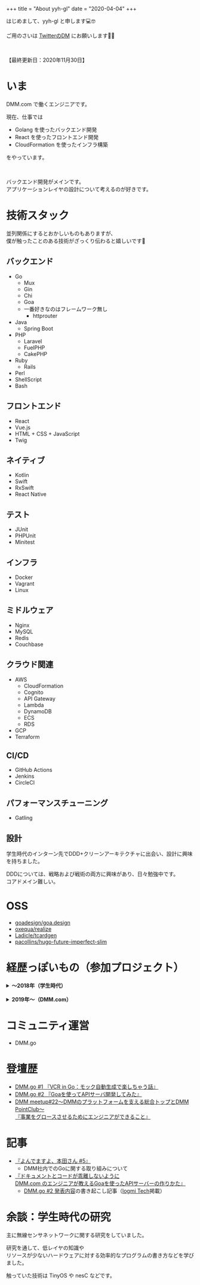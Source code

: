 +++
title = "About yyh-gl"
date = "2020-04-04"
+++

はじめまして、yyh-gl と申します💻🤓

ご用のさいは [TwitterのDM](https://twitter.com/yyh_gl) にお願いします🙇‍♂️

<br>

【最終更新日：2020年11月30日】


# いま

DMM.com で働くエンジニアです。

現在、仕事では <br>

- Golang を使ったバックエンド開発
- React を使ったフロントエンド開発
- CloudFormation を使ったインフラ構築

をやっています。

<br>

バックエンド開発がメインです。<br>
アプリケーションレイヤの設計について考えるのが好きです。


# 技術スタック

並列関係にするとおかしいものもありますが、<br>
僕が触ったことのある技術がざっくり伝わると嬉しいです🙂


## バックエンド

- Go
  - Mux
  - Gin
  - Chi
  - Goa
  - 一番好きなのはフレームワーク無し
    - httprouter
- Java
  - Spring Boot
- PHP
  - Laravel
  - FuelPHP
  - CakePHP
- Ruby
  - Rails
- Perl
- ShellScript
- Bash


## フロントエンド

- React 
- Vue.js
- HTML + CSS + JavaScript
- Twig


## ネイティブ

- Kotlin
- Swift
- RxSwift
- React Native


## テスト

- JUnit
- PHPUnit
- Minitest


## インフラ

- Docker
- Vagrant
- Linux


## ミドルウェア

- Nginx
- MySQL
- Redis
- Couchbase

## クラウド関連

- AWS
  - CloudFormation
  - Cognito
  - API Gateway
  - Lambda
  - DynamoDB
  - ECS
  - RDS
- GCP
- Terraform

## CI/CD

- GitHub Actions
- Jenkins
- CircleCI

## パフォーマンスチューニング

- Gatling

## 設計

学生時代のインターン先でDDD+クリーンアーキテクチャに出会い、設計に興味を持ちました。

DDDについては、戦略および戦術の両方に興味があり、日々勉強中です。<br>
コアドメイン難しい。


# OSS

- [goadesign/goa.design](https://github.com/goadesign/goa.design/graphs/contributors)
- [oxequa/realize](https://github.com/oxequa/realize/graphs/contributors)
- [Ladicle/tcardgen](https://github.com/Ladicle/tcardgen/graphs/contributors)
- [pacollins/hugo-future-imperfect-slim](https://github.com/pacollins/hugo-future-imperfect-slim/graphs/contributors)


# 経歴っぽいもの（参加プロジェクト）

<details><summary><b>〜2018年（学生時代）</b></summary><div>

アルバイトでの開発です。


## ・スマホゲームの開発・運用：2018年3月〜2019年3月

- ロール：エンジニア（バックエンド）
- 技術：PHP（CakePHP，Laravel）


## ・ECサイトの開発・運用：2018年9月〜2019年10月

- ロール：エンジニア（バックエンド）
- 技術：PHP（FuelPHP，Laravel）


## ・ECサイトの新規開発・運用：2018年1月〜2019年3月

- ロール：エンジニア（バックエンド）
- 技術：Java（SpringBoot）

</div></details>

<br>

<details><summary><b>2019年〜（DMM.com）</b></summary><div>

DMM.comに入社しました。


## ・レビュー基盤のリプレイス・運用：2019年7月〜現在

- ロール：エンジニア（バックエンド、フロントエンド、インフラ）
- 言語：Go（Echo），JS（React）
- IaC：CloudFormation


## ・DMM PointClubの新規開発・運用：2020年1月〜現在

- ロール：エンジニア（バックエンド、インフラ）
- 言語：Go（Goa）
- IaC：CloudFormation

</div></details>


# コミュニティ運営

- DMM.go


# 登壇歴

- [DMM.go #1 『VCR in Go：モック自動生成で楽しちゃう話』](https://speakerdeck.com/yyh_gl/vcr-in-go-motukuzi-dong-sheng-cheng-dele-sitiyauhua)
- [DMM.go #2 『Goaを使ってAPIサーバ開発してみた』](https://speakerdeck.com/yyh_gl/develop-api-server-by-goa)
- [DMM meetup#22〜DMMのプラットフォームを支える総合トップとDMM PointClub〜<br>『事業をグロースさせるためにエンジニアができること』](https://speakerdeck.com/yyh_gl/what-engineers-can-do-to-grow-a-business)


# 記事

- [『よんでますよ、本田さん #5』](https://inside.dmm.com/entry/2020/03/23/yondemasu05)
  - DMM社内でのGoに関する取り組みについて
- [『ドキュメントとコードが乖離しないように<br>DMM.com のエンジニアが教えるGoaを使ったAPIサーバーの作りかた』](https://logmi.jp/tech/articles/323091)
  - [DMM.go #2 発表内容](https://speakerdeck.com/yyh_gl/develop-api-server-by-goa)の書き起こし記事（[logmi Tech](https://logmi.jp/tech)掲載）


# 余談：学生時代の研究

主に無線センサネットワークに関する研究をしていました。

研究を通して、低レイヤの知識や <br>
リソースが少ないハードウェアに対する効率的なプログラムの書き方などを学びました。

触っていた技術は TinyOS や nesC などです。

